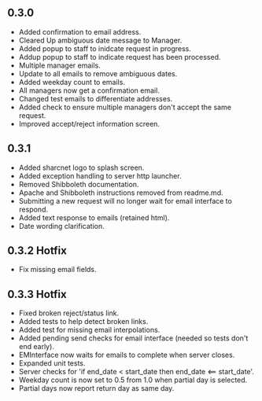 ## 0.3.0
* Added confirmation to email address.
* Cleared Up ambiguous date message to Manager.
* Added popup to staff to inidcate request in progress.
* Addup popup to staff to indicate request has been processed.
* Multiple manager emails.
* Update to all emails to remove ambiguous dates.
* Added weekday count to emails.
* All managers now get a confirmation email.
* Changed test emails to differentiate addresses.
* Added check to ensure multiple managers don't accept the same request.
* Improved accept/reject information screen.

## 0.3.1
* Added sharcnet logo to splash screen.
* Added exception handling to server http launcher.
* Removed Shibboleth documentation.
* Apache and Shibboleth instructions removed from readme.md.
* Submitting a new request will no longer wait for email interface to respond.
* Added text response to emails (retained html).
* Date wording clarification.

## 0.3.2 Hotfix
* Fix missing email fields.

## 0.3.3 Hotfix
* Fixed broken reject/status link.
* Added tests to help detect broken links.
* Added test for missing email interpolations.
* Added pending send checks for email interface (needed so tests don't end early).
* EMInterface now waits for emails to complete when server closes.
* Expanded unit tests.
* Server checks for 'if end_date < start_date then end_date <== start_date'.
* Weekday count is now set to 0.5 from 1.0 when partial day is selected.
* Partial days now report return day as same day.